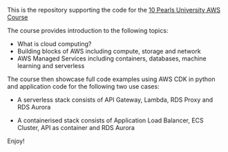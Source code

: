 This is the repository supporting the code for the [10 Pearls University AWS Course](https://10pearlsuniversity.org)

The course provides introduction to the following topics:
- What is cloud computing?
- Building blocks of AWS including compute, storage and network
- AWS Managed Services including containers, databases, machine learning and serverless

The course then showcase full code examples using AWS CDK in python and application code for the following two use cases:

- A serverless stack consists of API Gateway, Lambda, RDS Proxy and RDS Aurora

- A containerised stack consists of Application Load Balancer, ECS Cluster, API as container and RDS Aurora

Enjoy!

